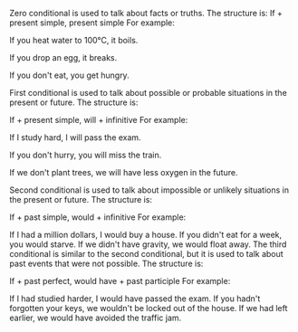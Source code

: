 Zero conditional is used to talk about facts or truths. The structure is:
If + present simple, present simple
For example:

If you heat water to 100°C, it boils.

If you drop an egg, it breaks.

If you don't eat, you get hungry.

First conditional is used to talk about possible or probable situations in the present or future. The structure is:

If + present simple, will + infinitive
For example:

If I study hard, I will pass the exam.

If you don't hurry, you will miss the train.

If we don't plant trees, we will have less oxygen in the future.

Second conditional is used to talk about impossible or unlikely situations in the present or future. The structure is:

If + past simple, would + infinitive
For example:

If I had a million dollars, I would buy a house.
If you didn't eat for a week, you would starve.
If we didn't have gravity, we would float away.
The third conditional is similar to the second conditional, but it is used to talk about past events that were not possible. The structure is:

If + past perfect, would have + past participle
For example:

If I had studied harder, I would have passed the exam.
If you hadn't forgotten your keys, we wouldn't be locked out of the house.
If we had left earlier, we would have avoided the traffic jam.